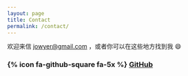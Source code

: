 ```yaml
---
layout: page
title: Contact
permalink: /contact/
---
```

欢迎来信 <jowyer@gmail.com> ，或者你可以在这些地方找到我 :smile:

### {% icon fa-github-square fa-5x %} [GitHub](https://github.com/Jowyer)



